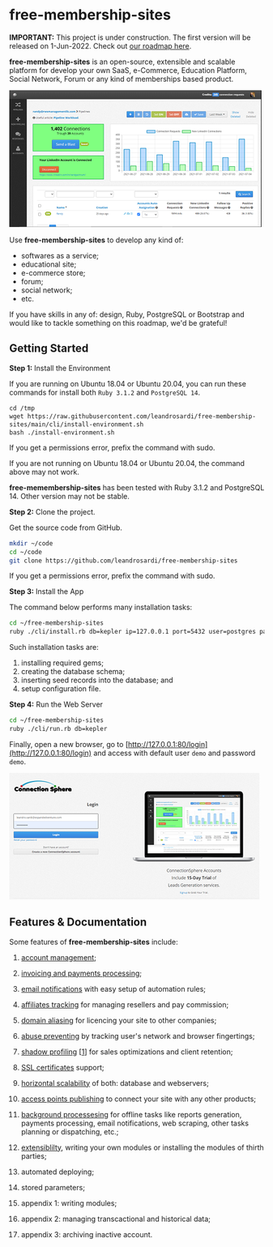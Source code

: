 # free-membership-sites

**IMPORTANT:**
This project is under construction.
The first version will be released on 1-Jun-2022.
Check out [our roadmap here](https://github.com/users/leandrosardi/projects/5).

**free-membership-sites** is an open-source, extensible and scalable platform for develop your own SaaS, e-Commerce, Education Platform, Social Network, Forum or any kind of memberships based product.

![dashboard example](./thumbnails/dashboard.png)

Use **free-membership-sites** to develop any kind of:
- softwares as a service;
- educational site;
- e-commerce store;
- forum;
- social network;
- etc.

If you have skills in any of: design, Ruby, PostgreSQL or Bootstrap and would like to tackle something on this roadmap, we'd be grateful!

## Getting Started

**Step 1:** Install the Environment

If you are running on Ubuntu 18.04 or Ubuntu 20.04, you can run these commands for install both `Ruby 3.1.2` and `PostgreSQL 14`.

```
cd /tmp
wget https://raw.githubusercontent.com/leandrosardi/free-membership-sites/main/cli/install-environment.sh
bash ./install-environment.sh
```

If you get a permissions error, prefix the command with sudo.

If you are not running on Ubuntu 18.04 or Ubuntu 20.04, the command above may not work.

**free-memembership-sites** has been tested with Ruby 3.1.2 and PostgreSQL 14.
Other version may not be stable.

**Step 2:** Clone the project.

Get the source code from GitHub.

```bash
mkdir ~/code
cd ~/code
git clone https://github.com/leandrosardi/free-membership-sites
```

If you get a permissions error, prefix the command with sudo.

**Step 3:** Install the App

The command below performs many installation tasks:

```bash
cd ~/free-membership-sites
ruby ./cli/install.rb db=kepler ip=127.0.0.1 port=5432 user=postgres password=<write your password here>
```

Such installation tasks are:
1. installing required gems;
2. creating the database schema;
3. inserting seed records into the database; and
4. setup configuration file.

**Step 4:** Run the Web Server

```bash
cd ~/free-membership-sites
ruby ./cli/run.rb db=kepler 
```

Finally, open a new browser, go to [http://127.0.0.1:80/login](http://127.0.0.1:80/login) and access with default user `demo` and password `demo`.

![login screen](./thumbnails/login.png)

## Features & Documentation

Some features of **free-membership-sites** include:

1. [account management](./docu/1.accounts-management.md);

2. [invoicing and payments processing](./docu/2.invoicing-and-payments-processing);

3. [email notifications](./docu/3.email-notifications) with easy setup of automation rules;

4. [affiliates tracking](./docu/4.affiliates-tracking) for managing resellers and pay commission;

5. [domain aliasing](./docu/5.domain-aliasing) for licencing your site to other companies;

6. [abuse preventing](./docu/6.abuse-preventing) by tracking user's network and browser fingertings;

7. [shadow profiling](./docu/7.shadow-profiling) [[1](https://en.wikipedia.org/wiki/Shadow_profile)] for sales optimizations and client retention;

8. [SSL certificates](./docu/8.ssl-certificates) support;

9. [horizontal scalability](./docu/9.horizontal-scalability) of both: database and webservers;

10. [access points publishing](./docu/10.access-points-publishing) to connect your site with any other products;

11. [background processesing](./docu/11.background-processesing) for offline tasks like reports generation, payments processing, email notifications, web scraping, other tasks planning or dispatching, etc.;

12. [extensiblilty](./docu/12.extensiblilty), writing your own modules or installing the modules of thirth parties;

13. automated deploying;

14. stored parameters;

15. appendix 1: writing modules;

16. appendix 2: managing transcactional and historical data;

17. appendix 3: archiving inactive account.



